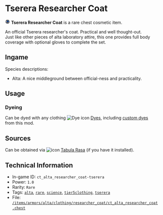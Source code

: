 # Tserera Researcher Coat

<img src="https://raw.githubusercontent.com/Ceterai/Enternia/main/items/armors/alta/clothing/researcher_coat/icon.png" alt="Tserera Researcher Coat icon" loading="lazy" width="auto" height="16px"/> **Tserera Researcher Coat** is a rare chest cosmetic item.

An official Tserera researcher's coat. Practical and well thought-out.  
Just like other pieces of alta laboratory attire, this one provides full body coverage with optional gloves to complete the set.

## Ingame

Species descriptions:

- Alta: A nice middleground between official-ness and practicality.

## Usage

### Dyeing

Can be dyed with any clothing <img src="https://starbounder.org/mediawiki/images/c/cf/Dye_Remover.png" alt="Dye icon" width="8" height="12"/> [Dyes](https://starbounder.org/Dye), including [custom dyes](https://ceterai.github.io/MyEnternia/Wiki/Dyes) from this mod.

## Sources

Can be obtained via <img src="https://steamuserimages-a.akamaihd.net/ugc/263843960696222713/3EC9A7C005541F7D577EBCB8C5736B4EFC9973D6/" alt="icon" width="8" height="12"/> [Tabula Rasa](https://community.playstarbound.com/resources/the-tabula-rasa.3222/) (if you have it installed).

## Technical Information

- In-game ID: `ct_alta_researcher_coat-tserera`
- Power: `1.0`
- Rarity: `Rare`
- Tags: [`alta`](https://ceterai.github.io/MyEnternia/Wiki/Tags/Alta), [`rare`](https://ceterai.github.io/MyEnternia/Wiki/Tags/Rare), [`science`](https://ceterai.github.io/MyEnternia/Wiki/Tags/Science), [`tier5clothing`](https://ceterai.github.io/MyEnternia/Wiki/Tags/Tier5Clothing), [`tserera`](https://ceterai.github.io/MyEnternia/Wiki/Tags/Tserera)
- File: [`/items/armors/alta/clothing/researcher_coat/ct_alta_researcher_coat.chest`](https://github.com/Ceterai/Enternia/blob/main/items/armors/alta/clothing/researcher_coat/ct_alta_researcher_coat.chest)
